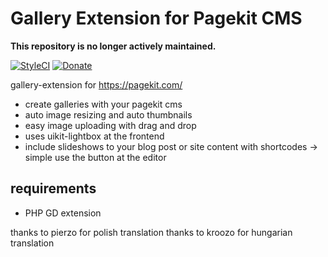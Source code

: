 # Gallery Extension for Pagekit CMS

**This repository is no longer actively maintained.**

[![StyleCI](https://styleci.io/repos/65122978/shield?branch=master)](https://styleci.io/repos/65122978) [![Donate](https://img.shields.io/badge/Donate-PayPal-blue.svg)](https://www.paypal.me/himpler)

gallery-extension for https://pagekit.com/ 

- create galleries with your pagekit cms
- auto image resizing and auto thumbnails
- easy image uploading with drag and drop
- uses uikit-lightbox at the frontend
- include slideshows to your blog post or site content with shortcodes -> simple use the button at the editor

## requirements
- PHP GD extension

thanks to pierzo for polish translation
thanks to kroozo for hungarian translation
